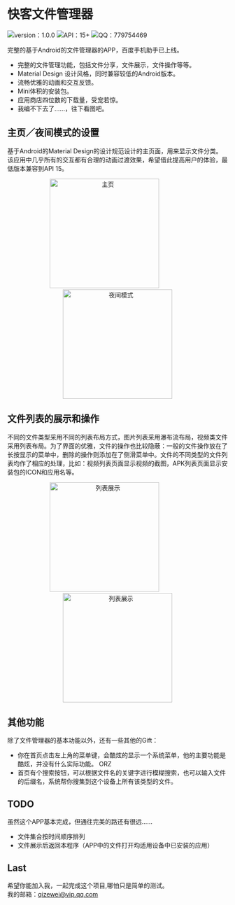# 快客文件管理器

![version：1.0.0](https://img.shields.io/badge/version%20-1.0.0-brightgreen.svg)
![API：15+](https://img.shields.io/badge/API-15%2B-brightgreen.svg)
![QQ：779754469](https://img.shields.io/badge/QQ-779754469-red.svg) 

完整的基于Android的文件管理器的APP，百度手机助手已上线。

- 完整的文件管理功能，包括文件分享，文件展示，文件操作等等。
- Material Design 设计风格，同时兼容较低的Android版本。
- 流畅优雅的动画和交互反馈。
- Mini体积的安装包。
- 应用商店四位数的下载量，受宠若惊。
- 我编不下去了......，往下看图吧。

## 主页／夜间模式的设置

基于Android的Material Design的设计规范设计的主页面，用来显示文件分类。该应用中几乎所有的交互都有合理的动画过渡效果，希望借此提高用户的体验，最低版本兼容到API 15。

<center class="half">
<img src="http://oqg7nynni.bkt.clouddn.com/main.png" alt="主页" width="250"／>
&emsp;&emsp;&emsp;&emsp;
<img src="http://oqg7nynni.bkt.clouddn.com/main_night.png" alt="夜间模式" width="250"／>
</center>

## 文件列表的展示和操作

不同的文件类型采用不同的列表布局方式，图片列表采用瀑布流布局，视频类文件采用列表布局。为了界面的优雅，文件的操作也比较隐蔽：一般的文件操作放在了长按显示的菜单中，删除的操作则添加在了侧滑菜单中。文件的不同类型的文件列表均作了相应的处理，比如：视频列表页面显示视频的截图，APK列表页面显示安装包的ICON和应用名等。

<center class="half">
<img src="http://oqg7nynni.bkt.clouddn.com/list2.png" alt="列表展示" width="250"／>
&emsp;&emsp;&emsp;&emsp;
<img src="http://oqg7nynni.bkt.clouddn.com/list.png" alt="列表展示" width="250"／>
</center>

## 其他功能

除了文件管理器的基本功能以外，还有一些其他的Gift：

- 你在首页点击左上角的菜单键，会酷炫的显示一个系统菜单，他的主要功能是酷炫，并没有什么实际功能。   ORZ
- 首页有个搜索按钮，可以根据文件名的关键字进行模糊搜索，也可以输入文件的后缀名，系统帮你搜集到这个设备上所有该类型的文件。

## TODO

虽然这个APP基本完成，但通往完美的路还有很远......

- 文件集合按时间顺序排列
- 文件展示后返回本程序（APP中的文件打开均适用设备中已安装的应用）

## Last

希望你能加入我，一起完成这个项目,哪怕只是简单的测试。<br/>
我的邮箱：qizewei@vip.qq.com




